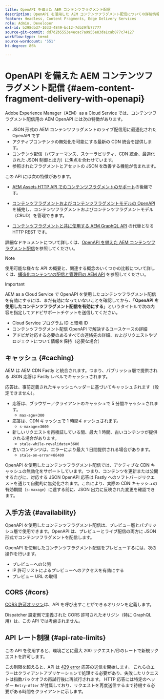 ```yaml
---
title: OpenAPI を備えた AEM コンテンツフラグメント配信
description: OpenAPI を活用した AEM コンテンツフラグメント配信についての詳細情報
feature: Headless, Content Fragments, Edge Delivery Services
role: Admin, Developer
exl-id: b298db37-1033-4849-bc12-7db29fb77777
source-git-commit: dd7d2b5553e4ecac7a9955e83da1cab077c74127
workflow-type: tm+mt
source-wordcount: '551'
ht-degree: 86%

---
```



# OpenAPI を備えた AEM コンテンツフラグメント配信 {#aem-content-fragment-delivery-with-openapi}

Adobe Experience Manager（AEM）as a Cloud Service では、コンテンツフラグメント配信用の AEM OpenAPI には次の特徴があります。

* JSON 形式の AEM コンテンツフラグメントのライブ配信用に最適化された OpenAPI です
* アクティブコンテンツの無効化を可能にする最新の CDN 統合を提供します。
* コンテンツ配信（パフォーマンス、スケーラビリティ、CDN 統合、最適化された JSON 制御と出力）に焦点を合わせています。
* 参照されたフラグメントとアセットの JSON を改善する機能が含まれます。

この API には次の特徴があります。

* [AEM Assets HTTP API でのコンテンツフラグメントのサポート](/help/assets/content-fragments/assets-api-content-fragments.md)の後継です。

* [コンテンツフラグメントおよびコンテンツフラグメントモデルの OpenAPI](/help/headless/content-fragment-openapis.md) を補完し、コンテンツフラグメントおよびコンテンツフラグメントモデル（CRUD）を管理できます。

* [コンテンツフラグメントと共に使用する AEM GraphQL API](/help/headless/graphql-api/content-fragments.md) の代替となる HTTP REST です。

詳細なドキュメントについて詳しくは、[OpenAPI を備えた AEM コンテンツフラグメント配信](https://developer.adobe.com/experience-cloud/experience-manager-apis/api/stable/contentfragments/delivery/)を参照してください。

>[!NOTE]
>
>使用可能な様々な API の概要と、関連する概念のいくつかの比較について詳しくは、[構造化コンテンツの配信と管理用の AEM API](/help/headless/apis-headless-and-content-fragments.md) を参照してください。

>[!IMPORTANT]
>
>AEM as a Cloud Service で OpenAPI を使用したコンテンツフラグメント配信を有効にするには、まだ有効になっていないことを確認してから、「**OpenAPI を使用したコンテンツフラグメント配信を有効にする**」というタイトルで次の内容を指定してアドビサポートチケットを送信してください。
>
>* Cloud Service プログラム ID と環境 ID
>* コンテンツフラグメント配信 OpenAPI で解決するユースケースの詳細
>* アドビが対応する必要のあるすべての連絡先の詳細、およびリクエストやプロジェクトについて情報を保持（必要な場合）

## キャッシュ {#caching}

AEM は AEM CDN Fastly と統合されます。つまり、パブリッシュ層で提供される JSON 応答は Fastly レベルでキャッシュされます。

応答は、事前定義されたキャッシュヘッダーに基づいてキャッシュされます（設定できません）。

* 応答は、ブラウザー／クライアントのキャッシュで 5 分間キャッシュされます。
   * `max-age`=`300`
* 応答は、CDN キャッシュで 1 時間キャッシュされます。
   * `s-maxage`=`3600`
* 新しいリクエストを再検証している間、最大 1 時間、古いコンテンツが提供される場合があります。
   * `stale-while-revalidate`=`3600`
* 古いコンテンツは、エラーにより最大 1 日間提供される場合があります。
   * `stale-on-error`=`86400`

OpenAPI を使用したコンテンツフラグメント配信では、アクティブな CDN キャッシュの無効化をサポートしています。つまり、コンテンツを更新または公開するたびに、対応する JSON OpenAPI 応答は Fastly へのソフトパージリクエストを通じて自動的に無効化されます。これにより、実際の CDN キャッシュの有効期間（`s-maxage`）に達する前に、JSON 出力に反映された変更を確認できます。

## 入手方法 {#availability}

OpenAPI を使用したコンテンツフラグメント配信は、プレビュー層とパブリッシュ層で使用できます。OpenAPI は、プレビューとライブ配信の両方に JSON 形式でコンテンツフラグメントを配信します。

OpenAPI を使用したコンテンツフラグメント配信をプレビューするには、次の操作を行います。

* プレビューへの公開
* IP 許可リストによるプレビューへのアクセスを有効にする
* プレビュー URL の取得

## CORS {#cors}

[CORS 許可オリジン](/help/headless/deployment/cross-origin-resource-sharing.md)は、API を呼び出すことができるオリジンを定義します。

Dispatcher 設定側で定義された CORS 許可されたオリジン（特に GraphQL 用）は、この API では考慮されません。

## API レート制限 {#api-rate-limits}

この API を使用すると、環境ごとに最大 200 リクエスト/秒のレートで新規リクエストを許可します。

この制限を超えると、API は [429 error](https://www.rfc-editor.org/rfc/rfc6585#section-4) 応答の送信を開始します。 これらのエラーはクライアントアプリケーションで処理する必要があり、失敗したリクエストは指数バックオフの再試行後に再試行されます。 HTTP 応答には特定のヘッダー `Retry-After` が付属しており、リクエストを再度送信するまで待機する必要がある時間をクライアントに示します。

<!-- 
## Limitations {#limitations}
-->
